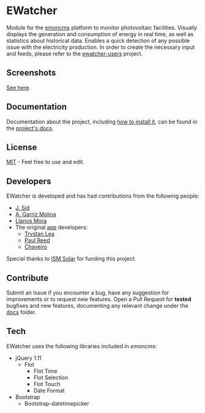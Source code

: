 # EWatcher
Module for the [emoncms](https://github.com/emoncms/emoncms/) platform to monitor photovoltaic facilities.
Visually displays the generation and consumption of energy in real time, as well as statistics about historical data.
Enables a quick detection of any possible issue with the electricity production.
In order to create the necessary input and feeds, please refer to the [ewatcher-users](https://github.com/jsidrach/ewatcher-users/) project.

Screenshots
-----------
[See here](docs/screenshots/).

Documentation
-------------
Documentation about the project, including [how to install it](docs/Install-Upgrade.md), can be found in the [project's docs](docs/).

License
-------
[MIT](LICENSE) - Feel free to use and edit.

Developers
----------
EWatcher is developed and has had contributions from the following people:

* [J. Sid](https://github.com/jsidrach)
* [A. Garriz Molina](alejandro.garrizmolina@gmail.com)
* [Llanos Mora](https://sites.google.com/site/llanosmora/home)
* The original [app](https://github.com/emoncms/app) developers:
  * [Trystan Lea](https://github.com/trystanlea)
  * [Paul Reed](https://github.com/Paul-Reed)
  * [Chaveiro](https://github.com/chaveiro)

Special thanks to [ISM Solar](http://www.ismsolar.com/) for funding this project.

Contribute
----------
Submit an Issue if you encounter a bug, have any suggestion for improvements or to request new features.
Open a Pull Request for **tested** bugfixes and new features, documenting any relevant change under the [docs](docs/) folder.

Tech
----
EWatcher uses the following libraries included in *emoncms*:

* jQuery 1.11
  * Flot
    * Flot Time
    * Flot Selection
    * Flot Touch
    * Date Format
* Bootstrap
  * Bootstrap-datetimepicker
